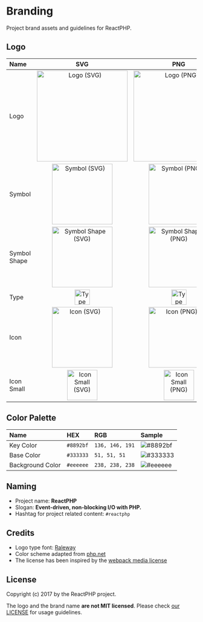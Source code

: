 Branding
========

Project brand assets and guidelines for ReactPHP.

Logo
----

| Name         | SVG                                                                                                                                                             | PNG                                                                                                                                                             |
|:-------------|:---------------------------------------------------------------------------------------------------------------------------------------------------------------:|:---------------------------------------------------------------------------------------------------------------------------------------------------------------:|
| Logo         | <a href="reactphp-logo.svg"><img src="https://rawgit.com/reactphp/branding/master/reactphp-logo.svg" alt="Logo (SVG)" height="240"></a>                         | <a href="reactphp-logo.png"><img src="https://rawgit.com/reactphp/branding/master/reactphp-logo.png" alt="Logo (PNG)" height="240"></a>                         |
| Symbol       | <a href="reactphp-symbol.svg"><img src="https://rawgit.com/reactphp/branding/master/reactphp-symbol.svg" alt="Symbol (SVG)" height="160"></a>                   | <a href="reactphp-symbol.png"><img src="https://rawgit.com/reactphp/branding/master/reactphp-symbol.png" alt="Symbol (PNG)" height="160"></a>                   |
| Symbol Shape | <a href="reactphp-symbol-shape.svg"><img src="https://rawgit.com/reactphp/branding/master/reactphp-symbol-shape.svg" alt="Symbol Shape (SVG)" height="160"></a> | <a href="reactphp-symbol-shape.png"><img src="https://rawgit.com/reactphp/branding/master/reactphp-symbol-shape.png" alt="Symbol Shape (PNG)" height="160"></a> |
| Type         | <a href="reactphp-type.svg"><img src="https://rawgit.com/reactphp/branding/master/reactphp-type.svg" alt="Type (SVG)" height="40"></a>                          | <a href="reactphp-type.png"><img src="https://rawgit.com/reactphp/branding/master/reactphp-type.png" alt="Type (PNG)" height="40"></a>                          |
| Icon         | <a href="reactphp-icon.svg"><img src="https://rawgit.com/reactphp/branding/master/reactphp-icon.svg" alt="Icon (SVG)" height="160"></a>                         | <a href="reactphp-icon.png"><img src="https://rawgit.com/reactphp/branding/master/reactphp-icon.png" alt="Icon (PNG)" height="160"></a>                         |
| Icon Small   | <a href="reactphp-icon-small.svg"><img src="https://rawgit.com/reactphp/branding/master/reactphp-icon-small.svg" alt="Icon Small (SVG)" height="80"></a>        | <a href="reactphp-icon-small.png"><img src="https://rawgit.com/reactphp/branding/master/reactphp-icon-small.png" alt="Icon Small (PNG)" height="80"></a>        |

Color Palette
-------------

| Name             | HEX       | RGB             | Sample                                               |
|:-----------------|:----------|:----------------|:-----------------------------------------------------|
| Key Color        | `#8892bf` | `136, 146, 191` | ![#8892bf](http://placehold.it/300x30/8892bf/8892bf) |
| Base Color       | `#333333` | `51, 51, 51`    | ![#333333](http://placehold.it/300x30/333333/333333) |
| Background Color | `#eeeeee` | `238, 238, 238` | ![#eeeeee](http://placehold.it/300x30/eeeeee/eeeeee) |

Naming
------

* Project name: **ReactPHP**
* Slogan: **Event-driven, non-blocking I/O with PHP.**
* Hashtag for project related content: `#reactphp`

Credits
-------

* Logo type font: [Raleway](https://github.com/impallari/Raleway/)
* Color scheme adapted from [php.net](https://php.net)
* The license has been inspired by the [webpack media license](https://github.com/webpack/media/blob/master/LICENSE)

License
-------

Copyright (c) 2017 by the ReactPHP project.

The logo and the brand name **are not MIT licensed**. Please check [our LICENSE](https://github.com/reactphp/branding/blob/master/LICENSE) for usage guidelines.
